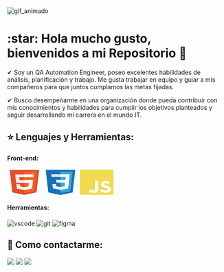 

<img align="center" title="gif_animado" alt="gif_animado" src="https://github.com/github-peter-diaz/github-peter-diaz/blob/main/imagenes/Gif-Peter.gif">


<h1>
 :star: Hola mucho gusto, bienvenidos a mi Repositorio 👋
</h1>

✔ Soy un QA Automation Engineer, poseo excelentes habilidades de análisis, planificación y trabajo. Me gusta trabajar en equipo y guiar a mis compañeros para que juntos cumplamos las metas fijadas.

✔ Busco desempeñarme en una organización donde pueda contribuir con mis conocimientos y habilidades para cumplir los objetivos planteados y seguir desarrollando mi carrera en el mundo IT.

## :star: Lenguajes y Herramientas:

#### Front-end:
<div>
  <img align="center" title="HTML5" alt="HTML" height="60" width="80" src="https://raw.githubusercontent.com/devicons/devicon/master/icons/html5/html5-original.svg">
  <img align="center" title="CSS" alt="CSS" height="60" width="80" src="https://raw.githubusercontent.com/devicons/devicon/master/icons/css3/css3-original.svg">
  <img align="center" title="JavaScript" alt="Js" height="60" width="80" src="https://raw.githubusercontent.com/devicons/devicon/master/icons/javascript/javascript-plain.svg">
 </div> 
 
#### Herramientas:
<div>
  <img align="center" alt="vscode" height="60" width="80" src="https://cdn.jsdelivr.net/gh/devicons/devicon/icons/vscode/vscode-original.svg" />
  <img align="center" alt="git" height="60" width="80" src="https://cdn.jsdelivr.net/gh/devicons/devicon/icons/git/git-original.svg" />
  <img align="center" alt="figma" height="60" width="80" src="https://cdn.jsdelivr.net/gh/devicons/devicon/icons/figma/figma-original.svg" />
  </div>

## :paperclip: Como contactarme:

 <a href="https://www.linkedin.com/in/peter-díaz/"><img src="https://www.vectorlogo.zone/logos/linkedin/linkedin-icon.svg" ></a> 
 <a href = "mailto:dpeter999@gmail.com"><img src="https://www.vectorlogo.zone/logos/gmail/gmail-icon.svg" ></a>
 <a href = "https://api.whatsapp.com/send/?phone=%2B5491127030286&text=Hola+vi+tu+CV+y+quiero+contactarte"><img src="https://www.vectorlogo.zone/logos/whatsapp/whatsapp-icon.svg" ></a>

